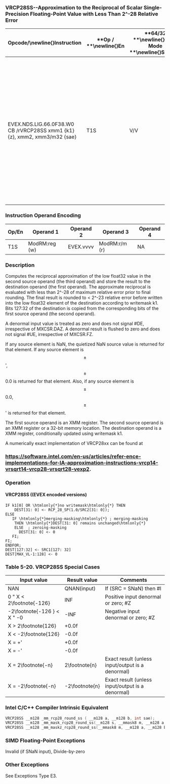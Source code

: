 ### VRCP28SS--Approximation to the Reciprocal of Scalar Single-Precision Floating-Point Value with Less Than 2^-28 Relative Error


|**Opcode/**\newline{}**Instruction**|**Op / **\newline{}**En**|**64/32 **\newline{}**bit Mode **\newline{}**Support**|**CPUID **\newline{}**Feature **\newline{}**Flag**|**Description**|
|------------------------------------|-------------------------|------------------------------------------------------|--------------------------------------------------|---------------|
|EVEX.NDS.LIG.66.0F38.W0 CB /rVRCP28SS xmm1 {k1}{z}, xmm2, xmm3/m32 {sae}|T1S|V/V|AVX512ER|Computes the approximate reciprocal ( < 2^-28 relative error) of the scalar single-precision floating-point value in xmm3/m32 and stores the results in xmm1. Under writemask. Also, upper 3 single-precision floating-point values (bits[127:32]) from xmm2 is copied to xmm1[127:32].|
### Instruction Operand Encoding


|Op/En|Operand 1|Operand 2|Operand 3|Operand 4|
|-----|---------|---------|---------|---------|
|T1S|ModRM:reg (w)|EVEX.vvvv|ModRM:r/m (r)|NA|
### Description


Computes the reciprocal approximation of the low float32 value in the second source operand (the third operand) and store the result to the destination operand (the first operand). The approximate reciprocal is evaluated with less than 2^-28 of maximum relative error prior to final rounding. The final result is rounded to < 2^-23 relative error before written into the low float32 element of the destination according to writemask k1. Bits 127:32 of the destination is copied from the corresponding bits of the first source operand (the second operand).

A denormal input value is treated as zero and does not signal #DE, irrespective of MXCSR.DAZ. A denormal result is flushed to zero and does not signal #UE, irrespective of MXCSR.FZ.

If any source element is NaN, the quietized NaN source value is returned for that element. If any source element is $$\pm$$ ', $$\pm$$0.0 is returned for that element. Also, if any source element is $$\pm$$0.0, $$\pm$$ ' is returned for that element.

The first source operand is an XMM register. The second source operand is an XMM register or a 32-bit memory location. The destination operand is a XMM register, conditionally updated using writemask k1. 

A numerically exact implementation of VRCP28xx can be found at 

###                              https://software.intel.com/en-us/articles/refer-ence-implementations-for-IA-approximation-instructions-vrcp14-vrsqrt14-vrcp28-vrsqrt28-vexp2.

### Operation
#### VRCP28SS ((EVEX encoded versions) 
```info-verb
IF k1[0] OR \htmlonly{*}no writemask\htmlonly{*} THEN
    DEST[31: 0] <-  RCP_28_SP(1.0/SRC2[31: 0]);
ELSE 
   IF \htmlonly{*}merging-masking\htmlonly{*} ; merging-masking
    THEN \htmlonly{*}DEST[31: 0] remains unchanged\htmlonly{*}
    ELSE  ; zeroing-masking
      DEST[31: 0] <-  0
   FI;
FI;
ENDFOR;
DEST[127:32] <-  SRC1[127: 32]
DEST[MAX_VL-1:128]  <- 0
```
### Table 5-20. VRCP28SS Special Cases


|**Input value**|**Result value**|**Comments**|
|---------------|----------------|------------|
|NAN|QNAN(input)|If (SRC = SNaN) then #I|
|0 "  X < 2\footnote{-126}|INF|Positive input denormal or zero; #Z|
|-2\footnote{-126 } < X "  -0|-INF|Negative input denormal or zero; #Z|
|X > 2\footnote{126}|+0.0f||
|X < -2\footnote{126}|-0.0f||
|X = +' |+0.0f||
|X = -' |-0.0f||
|X = 2\footnote{-n}|2\footnote{n}|Exact result (unless input/output is a denormal)|
|X = -2\footnote{-n}|-2\footnote{n}|Exact result (unless input/output is a denormal)|

### Intel C/C++ Compiler Intrinsic Equivalent

```cpp
VRCP28SS __m128 _mm_rcp28_round_ss ( __m128 a, __m128 b, int sae);
VRCP28SS __m128 _mm_mask_rcp28_round_ss(__m128 s, __mmask8 m, __m128 a, __m128 b, int sae);
VRCP28SS __m128 _mm_maskz_rcp28_round_ss(__mmask8 m, __m128 a, __m128 b, int sae);
```
### SIMD Floating-Point Exceptions


Invalid (if SNaN input), Divide-by-zero

### Other Exceptions


See Exceptions Type E3.

